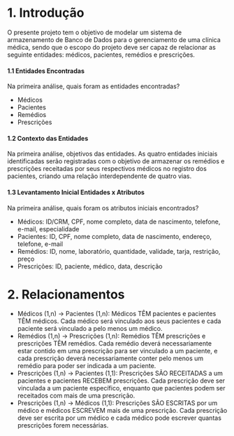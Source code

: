 # 1. Introdução

O presente projeto tem o objetivo de modelar um sistema de armazenamento de Banco de Dados para o gerenciamento de uma clínica médica, sendo que o escopo do projeto deve ser capaz de relacionar as seguinte entidades: médicos, pacientes, remédios e prescrições. 

#### 1.1 Entidades Encontradas
Na primeira análise, quais foram as entidades encontradas?
- Médicos
- Pacientes
- Remédios
- Prescrições

#### 1.2 Contexto das Entidades
Na primeira análise, objetivos das entidades.
As quatro entidades iniciais identificadas serão registradas com o objetivo de armazenar os remédios e prescrições receitadas por seus respectivos médicos no registro dos pacientes, criando uma relação interdependente de quatro vias. 

#### 1.3  Levantamento Inicial Entidades x Atributos
Na primeira análise, quais foram os atributos iniciais encontrados?
- Médicos: ID/CRM, CPF, nome completo, data de nascimento, telefone, e-mail, especialidade
- Pacientes: ID, CPF, nome completo, data de nascimento, endereço, telefone, e-mail
- Remédios: ID, nome, laboratório, quantidade, validade, tarja, restrição, preço
- Prescrições: ID, paciente, médico, data, descrição


# 2. Relacionamentos

  - Médicos (1,n) → Pacientes (1,n): Médicos TÊM pacientes e pacientes TÊM médicos. Cada médico será vinculado aos seus pacientes e cada paciente será vinculado a pelo menos um médico.
  - Remédios (1,n) → Prescrições (1,n): Remédios TÊM prescrições e prescrições TÊM remédios. Cada remédio deverá necessariamente estar contido em uma prescrição para ser vinculado a um paciente, e cada prescrição deverá necessariamente conter pelo menos um remédio para poder ser indicada a um paciente.
  - Prescrições (1,n) → Pacientes (1,1): Prescrições SÃO RECEITADAS a um pacientes e pacientes RECEBEM prescrições. Cada prescrição deve ser vinculada a um paciente específico, enquanto que pacientes podem ser receitados com mais de uma prescrição.
  - Prescrições (1,n) → Médicos (1,1): Prescrições SÃO ESCRITAS por um médico e médicos ESCREVEM mais de uma prescrição. Cada prescrição deve ser escrita por um médico e cada médico pode escrever quantas prescrições forem necessárias. 
